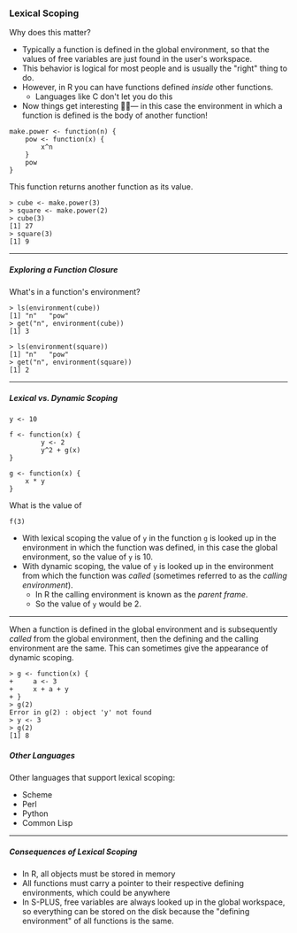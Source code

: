 ### Lexical Scoping 
Why does this matter?

- Typically a function is defined in the global environment, so that the values of free variables are just found in the user's workspace.
- This behavior is logical for most people and is usually the "right" thing to do.
- However, in R you can have functions defined *inside* other functions.
	- Languages like C don't let you do this
- Now things get interesting — in this case the environment in which a function is defined is the body of another function!

```
make.power <- function(n) {
    pow <- function(x) {
        x^n
    }
    pow
}
```

This function returns another function as its value.

```
> cube <- make.power(3)
> square <- make.power(2)
> cube(3)
[1] 27
> square(3)
[1] 9
```

---

##### Exploring a Function Closure
What's in a function's environment?

```
> ls(environment(cube))
[1] "n"   "pow"
> get("n", environment(cube))
[1] 3

> ls(environment(square))
[1] "n"   "pow"
> get("n", environment(square))
[1] 2
```

---

##### Lexical vs. Dynamic Scoping

```
y <- 10

f <- function(x) {
        y <- 2
        y^2 + g(x)
}

g <- function(x) {
    x * y
}
```

What is the value of

```
f(3)
```

- With lexical scoping the value of `y` in the function `g` is looked up in the environment in which the function was defined, in this case the global environment, so the value of `y` is 10.
- With dynamic scoping, the value of `y` is looked up in the environment from which the function was *called* (sometimes referred to as the *calling environment*).
	- In R the calling environment is known as the *parent frame*.
	- So the value of `y` would be 2.

---

When a function is defined in the global environment and is subsequently *called* from the global environment, then the defining and the calling environment are the same. This can sometimes give the appearance of dynamic scoping.

```
> g <- function(x) {
+     a <- 3
+     x + a + y
+ }
> g(2)
Error in g(2) : object 'y' not found
> y <- 3
> g(2)
[1] 8
```

##### Other Languages
Other languages that support lexical scoping:

- Scheme
- Perl
- Python
- Common Lisp

---

##### Consequences of Lexical Scoping 

- In R, all objects must be stored in memory
- All functions must carry a pointer to their respective defining environments, which could be anywhere
- In S-PLUS, free variables are always looked up in the global workspace, so everything can be stored on the disk because the "defining environment" of all functions is the same.
































